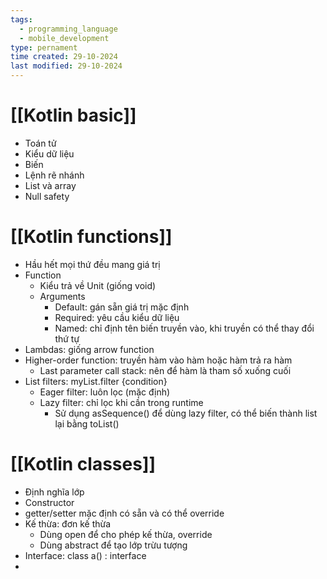 ```yaml
---
tags:
  - programming_language
  - mobile_development
type: pernament
time created: 29-10-2024
last modified: 29-10-2024
---
```

# [[Kotlin basic]]
- Toán tử
- Kiểu dữ liệu
- Biến
- Lệnh rẽ nhánh
- List và array
- Null safety
# [[Kotlin functions]]
- Hầu hết mọi thứ đều mang giá trị
- Function
	- Kiểu trả về Unit (giống void)
	- Arguments
		- Default: gán sẵn giá trị mặc định
		- Required: yêu cầu kiểu dữ liệu
		- Named: chỉ định tên biến truyền vào, khi truyền có thể thay đổi thứ tự
- Lambdas: giống arrow function
- Higher-order function: truyền hàm vào hàm hoặc hàm trả ra hàm
	- Last parameter call stack: nên để hàm là tham số xuống cuối
- List filters: myList.filter {condition}
	- Eager filter: luôn lọc (mặc định)
	- Lazy filter: chỉ lọc khi cần trong runtime
		- Sử dụng asSequence() để dùng lazy filter, có thể biến thành list lại bằng toList()
# [[Kotlin classes]]
- Định nghĩa lớp
- Constructor
- getter/setter mặc định có sẵn và có thể override
- Kế thừa: đơn kế thừa
	- Dùng open để cho phép kế thừa, override
	- Dùng abstract để tạo lớp trừu tượng
- Interface: class a() : interface
- 
